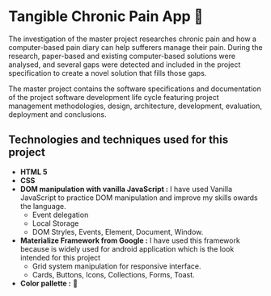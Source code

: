 # Tangible Chronic Pain App   :tangerine: 
The investigation of the master project researches chronic pain and how a computer-based pain diary can help sufferers manage their pain. During the research, paper-based and existing computer-based solutions were analysed, and several gaps were detected and included in the project specification to create a novel solution that fills those gaps.
 
The master project contains the software specifications and documentation of the project software development life cycle featuring project management methodologies, design, architecture, development, evaluation, deployment and conclusions.

## Technologies and techniques used for this project
* **HTML 5**
* **CSS**
* **DOM manipulation with vanilla JavaScript :** I have used Vanilla JavaScript to practice DOM manipulation and improve my skills owards the language.
   * Event delegation
   * Local Storage
   * DOM Stryles, Events, Element, Document, Window.
* **Materialize Framework from Google :** I have used this framework because is widely used for android application which is the look intended for this project
   * Grid system manipulation for responsive interface.
   * Cards, Buttons, Icons, Collections, Forms, Toast.
* **Color pallette :** :art: 
